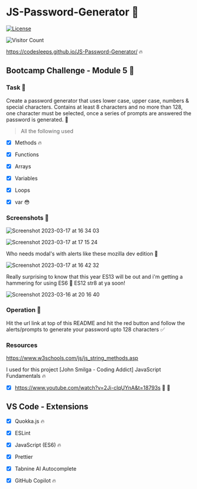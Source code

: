 # JS-Password-Generator 🤖

[![License](https://img.shields.io/packagist/l/dingo/api.svg?style=flat-square)](LICENSE)

![Visitor Count](https://profile-counter.glitch.me/codesleeps/count.svg)

https://codesleeps.github.io/JS-Password-Generator/ 🔥


## Bootcamp Challenge - Module 5 🤖



### Task 🤖

Create a password generator that uses lower case, upper case, numbers & special characters. Contains at least 8 characters and no more than 128, one character must be selected, once a series of prompts are answered the password is generated. 🧐


> All the following used
- [x] Methods 🔥
- [x] Functions
- [x] Arrays
- [x] Variables
- [x] Loops
- [x] var 😳


### Screenshots 🤖


![Screenshot 2023-03-17 at 16 34 03](https://user-images.githubusercontent.com/125808990/225966038-412bdbc6-6a66-432a-a840-a3067eaffc10.png)

![Screenshot 2023-03-17 at 17 15 24](https://user-images.githubusercontent.com/125808990/225973876-d344150d-2a57-4aa7-9070-e09649745305.png)

Who needs modal's with alerts like these mozilla dev edition 🎯

![Screenshot 2023-03-17 at 16 42 32](https://user-images.githubusercontent.com/125808990/225966459-1c4bc864-e71c-4876-9d1e-1717105536ce.png)

Really surprising to know that this year ES13 will be out and i'm getting a hammering for using ES6 🤬 ES12 str8 at ya soon!

![Screenshot 2023-03-16 at 20 16 40](https://user-images.githubusercontent.com/125808990/225966224-2166e110-eba9-4511-90ac-18cacc8673a5.png)

### Operation 🎯

Hit the url link at top of this README and hit the red button and follow the alerts/prompts to generate your password upto 128 characters ✅

### Resources

https://www.w3schools.com/js/js_string_methods.asp 

I used for this project [John Smilga - Coding Addict] JavaScript Fundamentals 🔥

- [x] https://www.youtube.com/watch?v=2Ji-clqUYnA&t=18793s 👀 🎯

## VS Code - Extensions

- [x] Quokka.js 🔥
- [x] ESLint
- [x] JavaScript (ES6) 🔥
- [x] Prettier
- [x] Tabnine AI Autocomplete
- [x] GitHub Copilot 🔥

